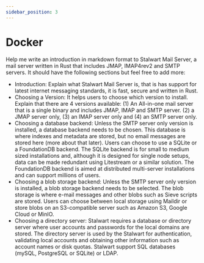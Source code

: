```yaml
---
sidebar_position: 3
---
```


# Docker


Help me write an introduction in markdown format to Stalwart Mail Server, a mail server written in Rust that includes JMAP, IMAP4rev2 and SMTP servers.  It should have the following sections but feel free to add more:

- Introduction: Explain what Stalwart Mail Server is, that is has support for latest internet messaging standards, it is fast, secure and written in Rust.
- Choosing a Version: It helps users to choose which version to install. Explain that there are 4 versions available: (1) An All-in-one mail server that is a single binary and includes JMAP, IMAP and SMTP server. (2) a JMAP server only, (3) an IMAP server only and (4) an SMTP server only.
- Choosing a database backend: Unless the SMTP server only version is installed, a database backend needs to be chosen. This database is where indexes and metadata are stored, but no email messages are stored here (more about that later). Users can choose to use a SQLite or a FoundationDB backend. The SQLite backend is for small to medium sized installations and, although it is designed for single node setups, data can be made redundant using Litestream or a similar solution. The FoundationDB backend is aimed at distributed multi-server installations and can support millions of users.
- Choosing a blob storage backend: Unless the SMTP server only version is installed, a blob storage backend needs to be selected. The blob storage is where e-mail messages and other blobs such as Sieve scripts are stored. Users can choose between local storage using Maildir or store blobs on an S3-compatible server such as Amazon S3, Google Cloud or MinIO.
- Choosing a directory server: Stalwart requires a database or directory server where user accounts and passwords for the local domains are stored. The directory server is used by the Stalwart for authentication, validating local accounts and obtaining other information such as account names or disk quotas. Stalwart support SQL databases (mySQL, PostgreSQL or SQLite) or LDAP.
